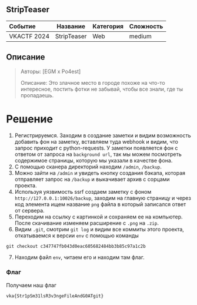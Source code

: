 ## StripTeaser

| Событие | Название | Категория | Сложность |
| :------ | ---- | ---- | ---- |
| VKACTF 2024 | StripTeaser  | Web | medium |

## Описание

>Авторы: [EGM x Po4est]
>
>Описание: Это злачное место в городе похоже на что-то интересное, постить фотки не забывай, чтобы все знали, где ты пропадаешь.

# Решение

1. Регистрируемся. Заходим в создание заметки и видим возможность добавить фон на заметку, вставляем туда webhook и видим, что запрос приходит с python-requests. У заметки появляется фон с ответом от запроса на ```background url```, так мы можем посмотреть содержимое страницы, которую мы указали в качестве фона.
2. С помощью сканера директорий находим ```/admin```, ```/backup```.
3. Можно зайти на ```/admin``` и увидеть кнопку создания бэкапа, которая отправляет запрос на ```/backup``` и выкачивает архив с сорцами проекта.
4. Используя уязвимость ssrf создаем заметку с фоном ```http://127.0.0.1:10026/backup```, заходим на главную страницу и через код элемента ищем название ```png``` файла в который записался ответ от сервера.
5. Переходим на ссылку с картинкой и сохраняем ее на компьютер. После скачивание изменяем расширение с ```.png``` на ```.zip```.
6. Видим ```.git```, смотрим ```git log```  и видим все коммиты этого проекта, откатываемся к версии ```env``` с помощью команды 
```
git checkout c347747fb043d0eac605682484bb3b85c97a1c2b
```
7. Находим файл ```env```, читаем его и находим там флаг.

### Флаг

Получаем наш флаг
```
vka{Str1pSm31lsR3v3ngeFileAndG0ATgit}
```

